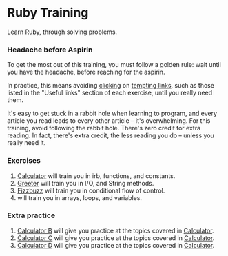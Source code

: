 # Ruby Training

Learn Ruby, through solving problems.

### Headache before Aspirin

To get the most out of this training, you must follow a golden rule: wait until you have the headache, before reaching for the aspirin.

In practice, this means avoiding [clicking](http://faceofdisapproval.com/) on [tempting links](http://faceofdisapproval.com/), such as those listed in the "Useful links" section of each exercise, until you really need them.

It's easy to get stuck in a rabbit hole when learning to program, and every article you read leads to every other article – it's overwhelming. For this training, avoid following the rabbit hole. There's zero credit for extra reading. In fact, there's extra credit, the less reading you do – unless you really need it.

### Exercises

1. [Calculator](./1) will train you in irb, functions, and constants.
2. [Greeter](./2) will train you in I/O, and String methods.
3. [Fizzbuzz](./3) will train you in conditional flow of control.
4. [](./4) will train you in arrays, loops, and variables.

### Extra practice

1. [Calculator B](./extra/1B) will give you practice at the topics covered in [Calculator](./1).
2. [Calculator C](./extra/1C) will give you practice at the topics covered in [Calculator](./1).
3. [Calculator D](./extra/1D) will give you practice at the topics covered in [Calculator](./1).
